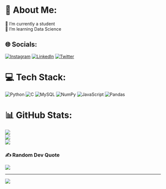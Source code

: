 # 💫 About Me:
🔭 I’m currently a student<br>🌱 I’m learning Data Science


## 🌐 Socials:
[![Instagram](https://img.shields.io/badge/Instagram-%23E4405F.svg?logo=Instagram&logoColor=white)](https://instagram.com/youssef_boumlaki) [![LinkedIn](https://img.shields.io/badge/LinkedIn-%230077B5.svg?logo=linkedin&logoColor=white)](https://www.linkedin.com/in/youssef-boumlaki-8213171a3/) [![Twitter](https://img.shields.io/badge/Twitter-%231DA1F2.svg?logo=Twitter&logoColor=white)](https://twitter.com/YoussefBoumlaki) 

# 💻 Tech Stack:
![Python](https://img.shields.io/badge/python-3670A0?style=flat&logo=python&logoColor=ffdd54) ![C](https://img.shields.io/badge/c-%2300599C.svg?style=flat&logo=c&logoColor=white) ![MySQL](https://img.shields.io/badge/mysql-%2300f.svg?style=flat&logo=mysql&logoColor=white) ![NumPy](https://img.shields.io/badge/numpy-%23013243.svg?style=flat&logo=numpy&logoColor=white) ![JavaScript](https://img.shields.io/badge/javascript-%23323330.svg?style=flat&logo=javascript&logoColor=%23F7DF1E) ![Pandas](https://img.shields.io/badge/pandas-%23150458.svg?style=flat&logo=pandas&logoColor=white)
# 📊 GitHub Stats:
![](https://github-readme-stats.vercel.app/api?username=YoussefRnd&theme=dark&hide_border=false&include_all_commits=false&count_private=false)<br/>
![](https://github-readme-streak-stats.herokuapp.com/?user=YoussefRnd&theme=dark&hide_border=false)<br/>
![](https://github-readme-stats.vercel.app/api/top-langs/?username=YoussefRnd&theme=dark&hide_border=false&include_all_commits=false&count_private=false&layout=compact)

### ✍️ Random Dev Quote
![](https://quotes-github-readme.vercel.app/api?type=horizontal&theme=tokyonight)

---
[![](https://visitcount.itsvg.in/api?id=YoussefRnd&icon=2&color=5)](https://visitcount.itsvg.in)

<!-- Proudly created with GPRM ( https://gprm.itsvg.in ) -->

